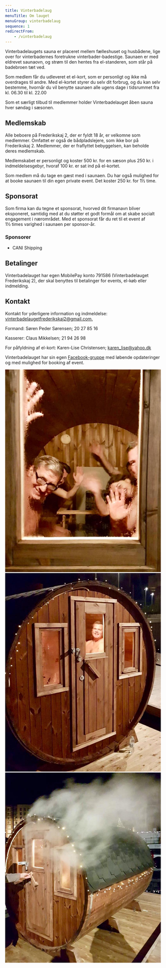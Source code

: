 ```yaml
---
title: Vinterbadelaug
menuTitle: Om lauget
menuGroup: vinterbadelaug
sequence: 1
redirectFrom:
    - /vinterbadelaug
---
```

Vinterbadelaugets sauna er placeret mellem fælleshuset og husbådene, lige over for vinterbadernes foretrukne vinterbader-badestige. Saunaen er med eldrevet saunaovn, og strøm til den hentes fra el-standeren, som står på badebroen tæt ved.

Som medlem får du udleveret et el-kort, som er personligt og ikke må overdrages til andre. Med el-kortet styrer du selv dit forbrug, og du kan selv bestemme, hvornår du vil benytte saunaen alle ugens dage i tidsrummet fra kl.&nbsp;06.30 til kl.&nbsp;22.00

Som et særligt tilbud til medlemmer holder Vinterbadelauget åben sauna hver søndag i sæsonen.

## Medlemskab

Alle beboere på Frederikskaj&nbsp;2, der er fyldt 18 år, er velkomne som medlemmer. Omfattet er også de bådpladslejere, som ikke bor på Frederikskaj 2. Medlemmer, der er fraflyttet bebyggelsen, kan beholde deres medlemskab.

Medlemskabet er personligt og koster 500&nbsp;kr. for en sæson plus 250&nbsp;kr. i indmeldelsesgebyr, hvoraf 100&nbsp;kr. er sat ind på el-kortet.

Som medlem må du tage en gæst med i saunaen. Du har også mulighed for at booke saunaen til din egen private event. Det koster 250&nbsp;kr. for 1½&nbsp;time.

## Sponsorat

Som firma kan du tegne et sponsorat, hvorved dit firmanavn bliver eksponeret, samtidig med at du støtter et godt formål om at skabe socialt engagement i nærområdet. Med et sponsorat får du ret til et event af 1½&nbsp;times varighed i saunaen per sponsor-år.

### Sponsorer

- CANI Shipping

## Betalinger

Vinterbadelauget har egen MobilePay konto 791586 (Vinterbadelauget Frederikskaj&nbsp;2), der skal benyttes til betalinger for events, el-køb eller indmelding.

## Kontakt

Kontakt for yderligere information og indmeldelse: [vinterbadelaugetfrederikskaj2@gmail.com.](mailto:vinterbadelaugetfrederikskaj2@gmail.com.)

Formand: Søren Peder Sørensen; 20&nbsp;27&nbsp;85&nbsp;16

Kasserer: Claus Mikkelsen; 21&nbsp;94&nbsp;26&nbsp;98

For påfyldning af el-kort: Karen-Lise Christensen; [karen_lise@yahoo.dk](mailto:karen_lise@yahoo.dk)

Vinterbadelauget har sin egen [Facebook-gruppe](https://www.facebook.com/groups/251798845424659/) med løbende opdateringer og med mulighed for booking af event.

![Et kig i saunatønden](vinterbadelaug-1.jpg)
![Saunatønden](vinterbadelaug-2.jpg)
![Saunatønden indhyllet i damp](vinterbadelaug-3.jpg)
